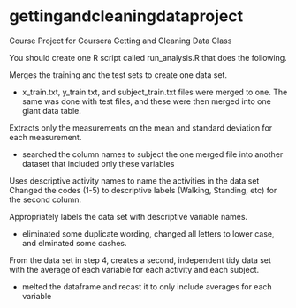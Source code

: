 gettingandcleaningdataproject
=============================

Course Project for Coursera Getting and Cleaning Data Class

You should create one R script called run_analysis.R that does the following. 

Merges the training and the test sets to create one data set.
  - x_train.txt, y_train.txt, and subject_train.txt files were merged to one.  The same was done with test files, and these were then merged into one giant data table.

Extracts only the measurements on the mean and standard deviation for each measurement. 
  - searched the column names to subject the one merged file into another dataset that included only these variables

Uses descriptive activity names to name the activities in the data set
  Changed the codes (1-5) to descriptive labels (Walking, Standing, etc) for the second column.

Appropriately labels the data set with descriptive variable names. 
  - eliminated some duplicate wording, changed all letters to lower case, and elminated some dashes.


From the data set in step 4, creates a second, independent tidy data set with the average of each variable for each activity and each subject.
  - melted the dataframe and recast it to only include averages for each variable
